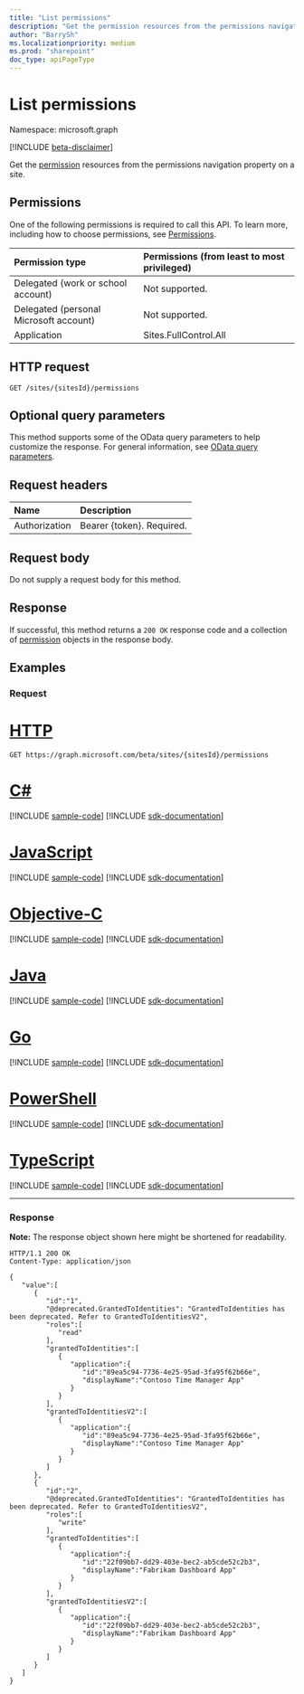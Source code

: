 ```yaml
---
title: "List permissions"
description: "Get the permission resources from the permissions navigation property on a site."
author: "BarrySh"
ms.localizationpriority: medium
ms.prod: "sharepoint"
doc_type: apiPageType
---
```


# List permissions
Namespace: microsoft.graph

[!INCLUDE [beta-disclaimer](../../includes/beta-disclaimer.md)]

Get the [permission](../resources/permission.md) resources from the permissions navigation property on a site.

## Permissions
One of the following permissions is required to call this API. To learn more, including how to choose permissions, see [Permissions](/graph/permissions-reference).

|Permission type                        | Permissions (from least to most privileged)
|:--------------------------------------|:-------------------------------------
|Delegated (work or school account)     | Not supported.
|Delegated (personal Microsoft account) | Not supported.
|Application                            | Sites.FullControl.All

## HTTP request

<!-- {
  "blockType": "ignored"
}
-->
``` http
GET /sites/{sitesId}/permissions
```

## Optional query parameters
This method supports some of the OData query parameters to help customize the response. For general information, see [OData query parameters](/graph/query-parameters).

## Request headers
|Name|Description|
|:---|:---|
|Authorization|Bearer {token}. Required.|

## Request body
Do not supply a request body for this method.

## Response

If successful, this method returns a `200 OK` response code and a collection of [permission](../resources/permission.md) objects in the response body.

## Examples

### Request

# [HTTP](#tab/http)
<!-- {
  "blockType": "request",
  "name": "list_permission"
}
-->
``` http
GET https://graph.microsoft.com/beta/sites/{sitesId}/permissions
```
# [C#](#tab/csharp)
[!INCLUDE [sample-code](../includes/snippets/csharp/list-permission-csharp-snippets.md)]
[!INCLUDE [sdk-documentation](../includes/snippets/snippets-sdk-documentation-link.md)]

# [JavaScript](#tab/javascript)
[!INCLUDE [sample-code](../includes/snippets/javascript/list-permission-javascript-snippets.md)]
[!INCLUDE [sdk-documentation](../includes/snippets/snippets-sdk-documentation-link.md)]

# [Objective-C](#tab/objc)
[!INCLUDE [sample-code](../includes/snippets/objc/list-permission-objc-snippets.md)]
[!INCLUDE [sdk-documentation](../includes/snippets/snippets-sdk-documentation-link.md)]

# [Java](#tab/java)
[!INCLUDE [sample-code](../includes/snippets/java/list-permission-java-snippets.md)]
[!INCLUDE [sdk-documentation](../includes/snippets/snippets-sdk-documentation-link.md)]

# [Go](#tab/go)
[!INCLUDE [sample-code](../includes/snippets/go/list-permission-go-snippets.md)]
[!INCLUDE [sdk-documentation](../includes/snippets/snippets-sdk-documentation-link.md)]

# [PowerShell](#tab/powershell)
[!INCLUDE [sample-code](../includes/snippets/powershell/list-permission-powershell-snippets.md)]
[!INCLUDE [sdk-documentation](../includes/snippets/snippets-sdk-documentation-link.md)]

# [TypeScript](#tab/typescript)
[!INCLUDE [sample-code](../includes/snippets/typescript/list-permission-typescript-snippets.md)]
[!INCLUDE [sdk-documentation](../includes/snippets/snippets-sdk-documentation-link.md)]

---



### Response
**Note:** The response object shown here might be shortened for readability.
<!-- {
  "blockType": "response",
  "truncated": true,
  "@odata.type": "Collection(microsoft.graph.permission)"
}
-->
``` http
HTTP/1.1 200 OK
Content-Type: application/json

{
   "value":[
      {
         "id":"1",
         "@deprecated.GrantedToIdentities": "GrantedToIdentities has been deprecated. Refer to GrantedToIdentitiesV2",
         "roles":[
            "read"
         ],
         "grantedToIdentities":[
            {
               "application":{
                  "id":"89ea5c94-7736-4e25-95ad-3fa95f62b66e",
                  "displayName":"Contoso Time Manager App"
               }
            }
         ],
         "grantedToIdentitiesV2":[
            {
               "application":{
                  "id":"89ea5c94-7736-4e25-95ad-3fa95f62b66e",
                  "displayName":"Contoso Time Manager App"
               }
            }
         ]
      },
      {
         "id":"2",
         "@deprecated.GrantedToIdentities": "GrantedToIdentities has been deprecated. Refer to GrantedToIdentitiesV2",
         "roles":[
            "write"
         ],
         "grantedToIdentities":[
            {
               "application":{
                  "id":"22f09bb7-dd29-403e-bec2-ab5cde52c2b3",
                  "displayName":"Fabrikam Dashboard App"
               }
            }
         ],
         "grantedToIdentitiesV2":[
            {
               "application":{
                  "id":"22f09bb7-dd29-403e-bec2-ab5cde52c2b3",
                  "displayName":"Fabrikam Dashboard App"
               }
            }
         ]
      }
   ]
}
```

<!-- {
  "type": "#page.annotation",
  "section": "documentation",
  "tocPath": "Sites/Permissions/List site permissions"
} -->

